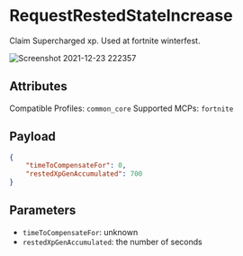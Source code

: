 # RequestRestedStateIncrease
Claim Supercharged xp. Used at fortnite winterfest.

![Screenshot 2021-12-23 222357](https://user-images.githubusercontent.com/66485277/147312340-0fce29ad-3b96-4b8f-a5ed-7a7c4e68244a.png)

## Attributes
Compatible Profiles: `common_core`
Supported MCPs: `fortnite`

## Payload
```json
{
	"timeToCompensateFor": 0,
	"restedXpGenAccumulated": 700
}
```

## Parameters
- `timeToCompensateFor`: unknown
- `restedXpGenAccumulated`: the number of seconds
